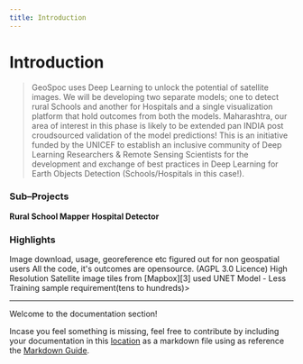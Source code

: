 ```yaml
---
title: Introduction
---
```


# Introduction

> GeoSpoc uses Deep Learning to unlock the potential of satellite images. We will be developing two separate models; one to detect rural Schools and another for Hospitals and a single visualization platform that hold outcomes from both the models. Maharashtra, our area of interest in this phase is likely to be extended pan INDIA post croudsourced validation of the model predictions! This is an initiative funded by the UNICEF to establish an inclusive community of Deep Learning Researchers & Remote Sensing Scientists for the development and exchange of best practices in Deep Learning for Earth Objects Detection (Schools/Hospitals in this case!).

### Sub–Projects

<list type='info'>
  <strong>Rural School Mapper</strong>
</list>

<list type='info'>
  <strong>Hospital Detector</strong>
</list>

### Highlights

<list>
Image download, usage, georeference etc figured out for non geospatial users
</list>
<list>
All the code, it's outcomes are opensource. (AGPL 3.0 Licence)
</list>
<list>
High Resolution Satellite image tiles from [Mapbox][3] used
</list>
<list>
UNET Model - Less Training sample requirement(tens to hundreds)>
</list>

---

Welcome to the documentation section!

<alert type="success">

Incase you feel something is missing, feel free to contribute by including your documentation in this [location][1] as a markdown file using as reference the [Markdown Guide][2].

[1]: https://github.com/geospoc/unc-sch-documentation/tree/main/pages/en 'it automatically updates this site with your document!'
[2]: https://www.markdownguide.org/basic-syntax 'use this syntax!'
[3]: https://www.mapbox.com/about/maps 'more on Mapbox here!'
